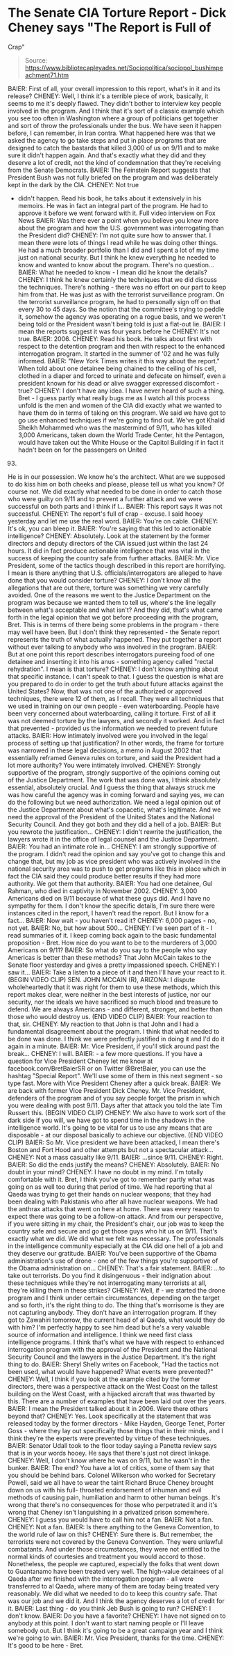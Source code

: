 # The Senate CIA Torture Report - Dick Cheney says "The Report is Full of 
Crap"

> Source: https://www.bibliotecapleyades.net/Sociopolitica/sociopol_bushimpeachment71.htm

BAIER: First of all, your overall
impression to this report, what's in it and its release?
CHENEY:
Well, I think it's a terrible piece of work, basically, it seems
to me it's deeply flawed.
They didn't bother to interview key people involved in the program.
And I think that it's sort of a classic example which you see too
often in Washington where a group of politicians get together and
sort of throw the professionals under the bus. We have seen it
happen before, I can remember, in Iran contra.
What happened here was that we asked the
agency to go take steps and put in place programs that are designed
to catch the bastards that killed 3,000 of us on 9/11 and to make
sure it didn't happen again. And that's exactly what they did and
they deserve a lot of credit, not the kind of condemnation that
they're receiving from the Senate Democrats.
BAIER: The
Feinstein Report suggests
that President Bush was not fully briefed on the program and was
deliberately kept in the dark by the CIA.
CHENEY:
Not true
- didn't happen. Read his book, he talks about it extensively
in his
memoirs. He was in fact an integral part of the program. He had to
approve it before we went forward with it.
Full video interview on Fox News
BAIER: Was there ever a point when you
believe you knew more about the program and how the U.S. government
was interrogating than the President did?
CHENEY: I'm not quite sure how to answer
that. I mean there were lots of things I read while he was doing
other things. He had a much broader portfolio than I did and I spent
a lot of my time just on national security. But I think he knew
everything he needed to know and wanted to know about the program.
There's no question...
BAIER: What he needed to know - I mean
did he know the details?
CHENEY: I think he knew certainly the
techniques that we did discuss the techniques. There's nothing -
there was no effort on our part to keep him from that. He was just
as with the terrorist surveillance program.
On the terrorist
surveillance program, he had to personally sign off on that every 30
to 45 days. So the notion that the committee's trying to peddle it,
somehow the agency was operating on a rogue basis, and we weren't
being told or the President wasn't being told is just a flat-out
lie.
BAIER: I mean the reports suggest it was
four years before he
CHENEY: It's not true.
BAIER: 2006.
CHENEY: Read his book. He talks about
first with respect to the detention program and then with respect to
the enhanced interrogation program. It started in the summer of '02
and he was fully informed.
BAIER: "New York Times writes it this
way about the report." When told about one detainee being chained to
the ceiling of his cell, clothed in a diaper and forced to urinate
and defecate on himself, even a president known for his dead or
alive swagger expressed discomfort - true?
CHENEY: I don't have any idea. I have
never heard of such a thing.
Bret -
I guess partly what really bugs me as I watch all this process
unfold is the men and women of the CIA did exactly what we wanted to
have them do in terms of taking on this program.
We said we
have got to go use enhanced techniques if we're going to find out.
We've got Khalid Sheikh Mohammed who was the mastermind of 9/11, who
has killed 3,000 Americans, taken down the World Trade Center, hit
the Pentagon, would have taken out the White House or the Capitol
Building if in fact it hadn't been on for the passengers on United
93.
He is in our possession. We know he's
the architect. What are we supposed to do kiss him on both cheeks
and please, please tell us what you know? Of course not. We did
exactly what needed to be done in order to catch those who were
guilty on 9/11 and to prevent a further attack and we were
successful on both parts and I think if I...
BAIER: This report says it was not
successful.
CHENEY: The report's full of crap -
excuse. I said hooey yesterday and let me use the real word.
BAIER: You're on cable.
CHENEY: It's ok, you can bleep it.
BAIER: You're saying that this led to
actionable intelligence?
CHENEY: Absolutely. Look at the
statement by the former directors and deputy directors of the CIA
issued just within the last 24 hours. It did in fact produce
actionable intelligence that was vital in the success of keeping the
country safe from further attacks.
BAIER: Mr. Vice President, some of the
tactics though described in this report are horrifying. I mean is
there anything that U.S. officials/interrogators are alleged to have
done that you would consider torture?
CHENEY: I don't know all the allegations
that are out there, torture was something we very carefully avoided.
One of the reasons we went to the Justice Department on the program
was because we wanted them to tell us, where's the line legally
between what's acceptable and what isn't? And they did, that's what
came forth in the legal opinion that we got before proceeding with
the program, Bret.
This is in terms of there being some
problems in the program - there may well have been. But I don't
think they represented - the Senate report represents the truth of
what actually happened. They put together a report without ever
talking to anybody who was involved in the program.
BAIER: But at one point this report
describes interrogators pureeing food of one detainee and inserting
it into his anus - something agency called "rectal rehydration". I
mean is that torture?
CHENEY: I don't know anything about that
specific instance. I can't speak to that. I guess the question is
what are you prepared to do in order to get the truth about future
attacks against the United States? Now, that was not one of the
authorized or approved techniques, there were 12 of them, as I
recall. They were all techniques that we used in training on our own
people - even
waterboarding.
People have been very concerned about
waterboarding, calling it torture. First of all it was not deemed
torture by the lawyers, and secondly it worked. And in fact that
prevented - provided us the information we needed to prevent future
attacks.
BAIER: How intimately involved were you
involved in the legal process of setting up that justification?
In
other words, the frame for torture was narrowed in these legal
decisions, a memo in August 2002 that essentially reframed Geneva
rules on torture, and said the President had a lot more authority?
You were intimately involved.
CHENEY: Strongly supportive of the
program, strongly supportive of the opinions coming out of
the Justice Department. The work that was done was, I think
absolutely essential, absolutely crucial. And I guess the thing that
always struck me was how careful the agency was in coming forward
and saying yes, we can do the following but we need authorization.
We need a legal opinion out of the Justice Department about what's
copacetic, what's legitimate. And we need the approval of the
President of the United States and the National Security Council.
And they got both and they did a hell of a job.
BAIER: But you rewrote the justification...
CHENEY: I didn't rewrite the
justification, the lawyers wrote it in the office of legal counsel
and the Justice Department.
BAIER: You had an intimate role in...
CHENEY:
I am
strongly supportive of the program. I didn't read the opinion and
say you've got to change this and change that, but my job as vice
president who was actively involved in the national security area
was to push to get programs like this in place which in fact the CIA
said they could produce better results if they had more authority.
We got them that authority.
BAIER: You had one detainee, Gul Rahman,
who died in captivity in November 2002.
CHENEY: 3,000 Americans died on 9/11
because of what these guys did. And I have no sympathy for them. I
don't know the specific details, I'm sure there were instances cited
in the report, I haven't read the report. But I know for a fact...
BAIER: Now wait - you haven't read it?
CHENEY: 6,000 pages - no, not yet.
BAIER: No, but how about 500...
CHENEY: I've seen part of it - I read
summaries of it.
I keep coming back again to the basic
fundamental proposition - Bret. How nice do you want to be to the
murderers of 3,000 Americans on 9/11?
BAIER: So what do you say to the people
who say Americas is better than these methods? That John McCain
takes to the Senate floor yesterday and gives a pretty impassioned
speech.
CHENEY: I saw it...
BAIER: Take a listen to a piece of it
and then I'll have your react to it.
(BEGIN VIDEO CLIP)
SEN. JOHN MCCAIN (R), ARIZONA: I dispute
wholeheartedly that it was right for them to use these methods,
which this report makes clear, were neither in the best interests of
justice, nor our security, nor the ideals we have sacrificed so much
blood and treasure to defend. We are always Americans - and
different, stronger, and better than those who would destroy us.
(END VIDEO CLIP)
BAIER: Your reaction to that, sir.
CHENEY: My reaction to that John is that
John and I had a fundamental disagreement about the program. I think
that what needed to be done was done. I think we were perfectly
justified in doing it and I'd do it again in a minute.
BAIER: Mr. Vice President, if you'll
stick around past the break...
CHENEY: I will.
BAIER: - a few more questions.
If you have a question for Vice
President Cheney let me know at facebook.com/BretBaierSR or on
Twitter @BretBaier, you can use the hashtag "Special Report". We'll
use some of them in this next segment - so type fast.
More with Vice President Cheney after a
quick break.
BAIER: We are back with former Vice
President Dick Cheney. Mr. Vice President, defenders of the program
and of you say people forget the prism in which you were dealing
with post 9/11. Days after that attack you told the late Tim Russert
this.
(BEGIN VIDEO CLIP)
CHENEY:
We also have
to work sort of the dark side if you will, we have got to spend time
in the shadows in the intelligence world. It's going to be vital for
us to use any means that are disposable - at our disposal basically
to achieve our objective.
(END VIDEO CLIP)
BAIER: So Mr. Vice president we have
been attacked, I mean there's Boston and Fort Hood and other
attempts but not a spectacular attack...
CHENEY: Not a mass casualty like 9/11.
BAIER: ...since 9/11.
CHENEY: Right.
BAIER: So did the ends justify the
means?
CHENEY: Absolutely.
BAIER: No doubt in your mind?
CHENEY: I have no doubt in my mind. I'm
totally comfortable with it.
Bret, I think you've got to remember
partly what was going on as well too during that period of time.
We had reporting that al Qaeda was trying to get their hands on
nuclear weapons; that they had been dealing with Pakistanis
who after all have nuclear weapons. We had the anthrax attacks that
went on here at home. There was every reason to expect there was
going to be a follow-on attack.
And from our perspective, if you were
sitting in my chair, the President's chair,
our job was to keep the country safe and secure and go get those
guys who hit us on 9/11. That's exactly what we did. We did
what we felt was necessary.
The professionals in the intelligence
community especially at the CIA did one hell of a job and they
deserve our gratitude.
BAIER: You've been supportive of the
Obama administration's use of drone - one of the few things you're
supportive of the
Obama administration on...
CHENEY: That's a fair statement.
BAIER: ...to take out terrorists. Do you
find it disingenuous - their indignation about these techniques
while they're not interrogating many terrorists at all, they're
killing them in these strikes?
CHENEY: Well, if - we started the drone
program and I think under certain circumstances, depending on the
target and so forth, it's the right thing to do. The thing that's
worrisome is they are not capturing anybody. They don't have an
interrogation program.
If they got to Zawahiri tomorrow, the
current head of al Qaeda, what would they do with him? I'm perfectly
happy to see him dead but he's a very valuable source of information
and intelligence. I think we need first class intelligence programs.
I think that's what we have with respect to enhanced interrogation
program with the approval of the President and the National Security
Council and the lawyers in the Justice Department. It's the right
thing to do.
BAIER: Sheryl Shelly writes on Facebook,
"Had the tactics not been used, what would have happened? What
events were prevented?"
CHENEY: Well, I think if you look at the
example cited by the former directors, there was a perspective
attack on the West Coast on the tallest building on the West Coast,
with a hijacked aircraft that was thwarted by this. There are a
number of examples that have been laid out over the years.
BAIER: I mean the President talked about
it in 2006. Were there others beyond that?
CHENEY: Yes. Look specifically at the
statement that was released today by the former directors - Mike
Hayden, George Tenet, Porter Goss - where they lay out specifically
those things that in their minds, and I think they're the experts
were prevented by virtue of these techniques.
BAIER: Senator Udall took to the floor
today saying a Panetta review says that is in your words hooey. He
says that there's just not direct linkage.
CHENEY: Well, I don't know where he was
on 9/11, but he wasn't in the bunker.
BAIER: The end?
You have a lot of critics, some of them say that you should be
behind bars.
Colonel Wilkerson who worked for
Secretary Powell, said we all have to wear the taint Richard Bruce
Cheney brought down on us with his full- throated endorsement of
inhuman and evil methods of causing pain, humiliation and harm to
other human beings.
It's wrong that there's no consequences for those who
perpetrated it and it's wrong that Cheney isn't languishing in a
privatized prison somewhere.
CHENEY: I guess you would have to call
him not a fan.
BAIER: Not a fan.
CHENEY: Not a fan.
BAIER: Is there anything to the
Geneva
Convention, to the world rule of law on this?
CHENEY: Sure there is.
But remember, the
terrorists were not covered by the Geneva Convention. They were
unlawful combatants.
And
under those circumstances, they were not entitled to the normal
kinds of courtesies and treatment you would accord to those.
Nonetheless, the people we captured, especially the folks that went
down to Guantanamo have been treated very well.
The high-value detainees of al
Qaeda after we finished with the interrogation program - all were
transferred to al Qaeda, where many of them are today being treated
very reasonably.
We did what we needed to do to keep this country safe. That was our
job and we did it. And I think the agency deserves a lot of credit
for it.
BAIER: Last thing - do you think Jeb
Bush is going to run?
CHENEY: I don't know.
BAIER: Do you have a favorite?
CHENEY: I have not signed on to anybody
at this point. I don't want to start naming people or I'll leave
somebody out. But I think it's going to be a great campaign year and
I think we're going to win.
BAIER: Mr. Vice President, thanks for
the time.
CHENEY: It's good to be here - Bret.

